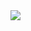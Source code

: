 <a href="https://github.com/devxb/gitanimals">
  <img src="https://render.gitanimals.org/farms/{MIMDIT}"/>
</a>
